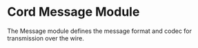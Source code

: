 # Cord Message Module

The Message module defines the message format and codec for transmission over the wire.
